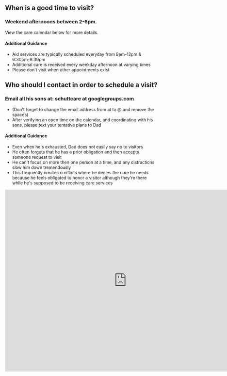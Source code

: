 ## When is a good time to visit?  
### Weekend afternoons between 2-6pm.
View the care calendar below for more details.  
#### Additional Guidance
- Aid services are typically scheduled everyday from 9am-12pm & 6:30pm-9:30pm
- Additional care is received every weekday afternoon at varying times
- Please don't visit when other appointments exist

## Who should I contact in order to schedule a visit?
### Email all his sons at: schuttcare at googlegroups.com
- (Don't forget to change the email address from at to @ and remove the spaces)
- After verifying an open time on the calendar, and coordinating with his sons, please text your tentative plans to Dad
#### Additional Guidance
- Even when he's exhausted, Dad does not easily say no to visitors
- He often forgets that he has a prior obligation and then accepts someone request to visit
- He can't focus on more then one person at a time, and any distractions slow him down tremendously
- This frequently creates conflicts where he denies the care he needs because he feels obligated to honor a visitor although they're there while he's supposed to be receiving care services

<iframe src="https://calendar.google.com/calendar/embed?showTitle=0&showNav=0&showCalendars=0&height=600&wkst=1&bgcolor=%23FFFFFF&src=g3an0vd8uul6c4sroir56qjq2s%40group.calendar.google.com&color=%23691426&ctz=America%2FNew_York" style="border-width:0" width="800" height="600" frameborder="0" scrolling="no"></iframe>

